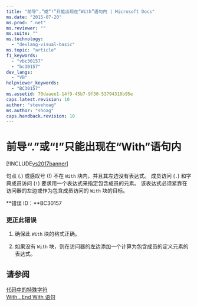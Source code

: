 ```yaml
---
title: "前导“.”或“!”只能出现在“With”语句内 | Microsoft Docs"
ms.date: "2015-07-20"
ms.prod: ".net"
ms.reviewer: ""
ms.suite: ""
ms.technology: 
  - "devlang-visual-basic"
ms.topic: "article"
f1_keywords: 
  - "vbc30157"
  - "bc30157"
dev_langs: 
  - "VB"
helpviewer_keywords: 
  - "BC30157"
ms.assetid: 70daaee1-14f9-45b7-9f30-53794310b95e
caps.latest.revision: 10
author: "stevehoag"
ms.author: "shoag"
caps.handback.revision: 10
---
```

# 前导“.”或“!”只能出现在“With”语句内
[!INCLUDE[vs2017banner](../../../visual-basic/includes/vs2017banner.md)]

句点 \(.\) 或感叹号 \(\!\) 不在 `With` 块内，并且其左边没有表达式。  成员访问 \(`.`\) 和字典成员访问 \(`!`\) 要求用一个表达式来指定包含成员的元素。  该表达式必须紧靠在访问器的左边或作为包含成员访问的 `With` 块的目标。  
  
 **错误 ID：**BC30157  
  
### 更正此错误  
  
1.  确保此 `With` 块的格式正确。  
  
2.  如果没有 `With` 块，则在访问器的左边添加一个计算为包含成员的定义元素的表达式。  
  
## 请参阅  
 [代码中的特殊字符](../../../visual-basic/programming-guide/program-structure/special-characters-in-code.md)   
 [With...End With 语句](../../../visual-basic/language-reference/statements/with-end-with-statement.md)